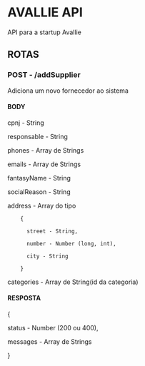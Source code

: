 # AVALLIE API
API para a startup Avallie


## ROTAS
### POST - /addSupplier

Adiciona um novo fornecedor ao sistema

#### BODY
cpnj - String

responsable - String

phones - Array de Strings

emails - Array de Strings

fantasyName - String

socialReason - String

address - Array do tipo 

        { 
        
          street - String,
          
          number - Number (long, int),
          
          city - String
          
        }
        
categories - Array de String(id da categoria) 


#### RESPOSTA

{

  status - Number (200 ou 400),
  
  messages - Array de Strings
  
}
